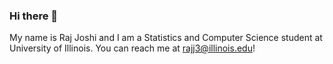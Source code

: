 ### Hi there 👋

My name is Raj Joshi and I am a Statistics and Computer Science student at University of Illinois. You can reach me at rajj3@illinois.edu!
